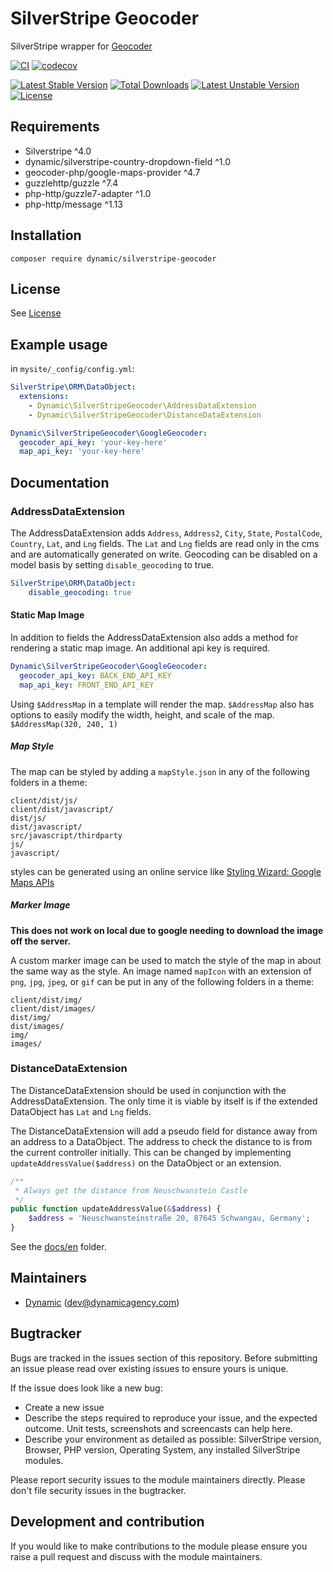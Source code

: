# SilverStripe Geocoder

SilverStripe wrapper for [Geocoder](https://github.com/geocoder-php/Geocoder)

[![CI](https://github.com/dynamic/silverstripe-geocoder/actions/workflows/ci.yml/badge.svg)](https://github.com/dynamic/silverstripe-geocoder/actions/workflows/ci.yml)
[![codecov](https://codecov.io/gh/dynamic/silverstripe-geocoder/branch/master/graph/badge.svg)](https://codecov.io/gh/dynamic/silverstripe-geocoder)

[![Latest Stable Version](https://poser.pugx.org/dynamic/silverstripe-geocoder/v/stable)](https://packagist.org/packages/dynamic/silverstripe-geocoder)
[![Total Downloads](https://poser.pugx.org/dynamic/silverstripe-geocoder/downloads)](https://packagist.org/packages/dynamic/silverstripe-geocoder)
[![Latest Unstable Version](https://poser.pugx.org/dynamic/silverstripe-geocoder/v/unstable)](https://packagist.org/packages/dynamic/silverstripe-geocoder)
[![License](https://poser.pugx.org/dynamic/silverstripe-geocoder/license)](https://packagist.org/packages/dynamic/silverstripe-geocoder)

## Requirements

- Silverstripe ^4.0
- dynamic/silverstripe-country-dropdown-field ^1.0
- geocoder-php/google-maps-provider ^4.7
- guzzlehttp/guzzle ^7.4
- php-http/guzzle7-adapter ^1.0
- php-http/message ^1.13

## Installation

`composer require dynamic/silverstripe-geocoder`

## License

See [License](license.md)

## Example usage

in `mysite/_config/config.yml`:

```yaml
SilverStripe\ORM\DataObject:
  extensions:
    - Dynamic\SilverStripeGeocoder\AddressDataExtension
    - Dynamic\SilverStripeGeocoder\DistanceDataExtension

Dynamic\SilverStripeGeocoder\GoogleGeocoder:
  geocoder_api_key: 'your-key-here'
  map_api_key: 'your-key-here'
```

## Documentation

### AddressDataExtension
The AddressDataExtension adds `Address`, `Address2`, `City`, `State`, `PostalCode`, `Country`, `Lat`, and `Lng` fields.
The `Lat` and `Lng` fields are read only in the cms and are automatically generated on write.
Geocoding can be disabled on a model basis by setting `disable_geocoding` to true.

```yml
SilverStripe\ORM\DataObject:
    disable_geocoding: true
```

#### Static Map Image
In addition to fields the AddressDataExtension also adds a method for rendering a static map image.
An additional api key is required.
```yaml
Dynamic\SilverStripeGeocoder\GoogleGeocoder:
  geocoder_api_key: BACK_END_API_KEY
  map_api_key: FRONT_END_API_KEY
```
Using `$AddressMap` in a template will render the map.
`$AddressMap` also has options to easily modify the width, height, and scale of the map. `$AddressMap(320, 240, 1)`

##### Map Style
The map can be styled by adding a `mapStyle.json` in any of the following folders in a theme:
```
client/dist/js/
client/dist/javascript/
dist/js/
dist/javascript/
src/javascript/thirdparty
js/
javascript/
```
styles can be generated using an online service like [Styling Wizard: Google Maps APIs](https://mapstyle.withgoogle.com/)

##### Marker Image
**This does not work on local due to google needing to download the image off the server.**

A custom marker image can be used to match the style of the map in about the same way as the style.
An image named `mapIcon` with an extension of `png`, `jpg`, `jpeg`, or `gif` can be put in any of the following folders in a theme:
```
client/dist/img/
client/dist/images/
dist/img/
dist/images/
img/
images/
```

### DistanceDataExtension
The DistanceDataExtension should be used in conjunction with the AddressDataExtension.
The only time it is viable by itself is if the extended DataObject has `Lat` and `Lng` fields.

The DistanceDataExtension will add a pseudo field for distance away from an address to a DataObject.
The address to check the distance to is from the current controller initially.
This can be changed by implementing `updateAddressValue($address)` on the DataObject or an extension.

```php
/**
 * Always get the distance from Neuschwanstein Castle
 */
public function updateAddressValue(&$address) {
    $address = 'Neuschwansteinstraße 20, 87645 Schwangau, Germany';
}
```

See the [docs/en](docs/en/index.md) folder.

## Maintainers
 *  [Dynamic](http://www.dynamicagency.com) (<dev@dynamicagency.com>)

## Bugtracker
Bugs are tracked in the issues section of this repository. Before submitting an issue please read over
existing issues to ensure yours is unique.

If the issue does look like a new bug:

 - Create a new issue
 - Describe the steps required to reproduce your issue, and the expected outcome. Unit tests, screenshots
 and screencasts can help here.
 - Describe your environment as detailed as possible: SilverStripe version, Browser, PHP version,
 Operating System, any installed SilverStripe modules.

Please report security issues to the module maintainers directly. Please don't file security issues in the bugtracker.

## Development and contribution
If you would like to make contributions to the module please ensure you raise a pull request and discuss with the module maintainers.
